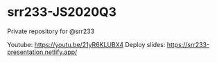 # srr233-JS2020Q3
Private repository for @srr233

Youtube: https://youtu.be/21yR6KLUBX4
Deploy slides: https://srr233-presentation.netlify.app/
